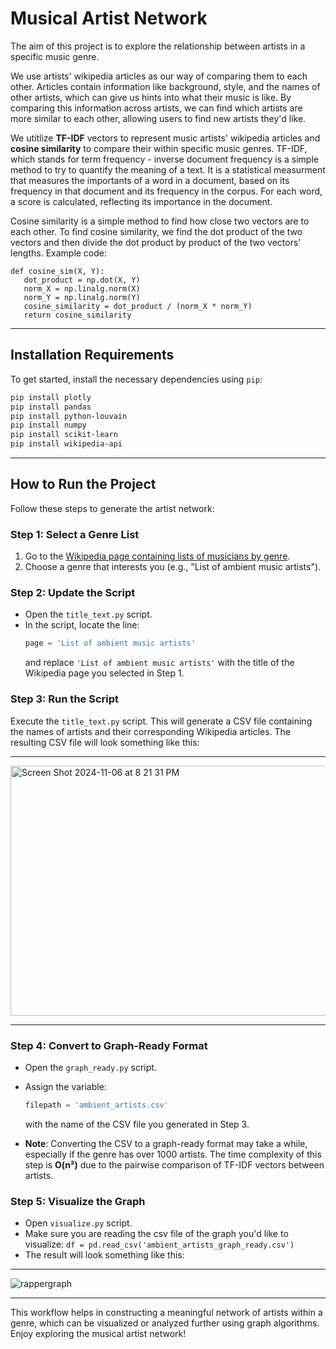 
# Musical Artist Network

The aim of this project is to explore the relationship between artists in a specific music genre.

We use artists' wikipedia articles as our way of comparing them to each other. Articles contain information like background, style, and the names of other artists, which can give us hints into what their music is like. By comparing this information across artists, we can find which artists are more similar to each other, allowing users to find new artists they'd like.

We utitlize **TF-IDF** vectors to represent music artists' wikipedia articles and **cosine similarity** to compare their  within specific music genres. TF-IDF, which stands for term frequency - inverse document frequency is a simple method to try to quantify the meaning of a text. It is a statistical measurment that measures the importants of a word in a document, based on its frequency in that document and its frequency in the corpus. For each word, a score is calculated, reflecting its importance in the document.

Cosine similarity is a simple method to find how close two vectors are to each other. To find cosine similarity, we find the dot product of the two vectors and then divide the dot product by product of the two vectors' lengths.
 Example code: 
 ```
def cosine_sim(X, Y):
    dot_product = np.dot(X, Y)
    norm_X = np.linalg.norm(X)
    norm_Y = np.linalg.norm(Y)
    cosine_similarity = dot_product / (norm_X * norm_Y)
    return cosine_similarity
```

---

## Installation Requirements

To get started, install the necessary dependencies using `pip`:

```bash
pip install plotly
pip install pandas
pip install python-louvain
pip install numpy
pip install scikit-learn
pip install wikipedia-api
```

---

## How to Run the Project

Follow these steps to generate the artist network:

### Step 1: Select a Genre List

1. Go to the [Wikipedia page containing lists of musicians by genre](https://en.wikipedia.org/wiki/Category:Lists_of_musicians_by_genre).
2. Choose a genre that interests you (e.g., "List of ambient music artists").

### Step 2: Update the Script

- Open the `title_text.py` script.
- In the script, locate the line:
  ```python
  page = 'List of ambient music artists'
  ```
  and replace `'List of ambient music artists'` with the title of the Wikipedia page you selected in Step 1.

### Step 3: Run the Script

Execute the `title_text.py` script. This will generate a CSV file containing the names of artists and their corresponding Wikipedia articles. The resulting CSV file will look something like this:

---


  <img width="550" height="400" alt="Screen Shot 2024-11-06 at 8 21 31 PM" src="https://github.com/user-attachments/assets/2992f975-4485-48aa-8533-bb86fdd2bc69">


---

### Step 4: Convert to Graph-Ready Format

- Open the `graph_ready.py` script.
- Assign the variable:
  ```python
  filepath = 'ambient_artists.csv'
  ```
  with the name of the CSV file you generated in Step 3.
  
- **Note**: Converting the CSV to a graph-ready format may take a while, especially if the genre has over 1000 artists. The time complexity of this step is **O(n²)** due to the pairwise comparison of TF-IDF vectors between artists.


### Step 5: Visualize the Graph
- Open `visualize.py` script.
- Make sure you are reading the csv file of the graph you'd like to visualize:
  ```df = pd.read_csv('ambient_artists_graph_ready.csv')```
- The result will look something like this:
---
  ![rappergraph](https://github.com/user-attachments/assets/5f0bbb69-9caf-45e9-ad18-4f279bf98d0e)

---

This workflow helps in constructing a meaningful network of artists within a genre, which can be visualized or analyzed further using graph algorithms. Enjoy exploring the musical artist network!
